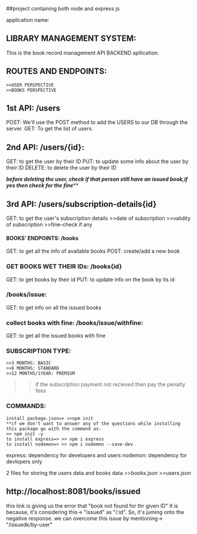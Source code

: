 ##project containing both node and express js

application name:
## LIBRARY MANAGEMENT SYSTEM:

This is the book record management API BACKEND apllication.

## ROUTES AND ENDPOINTS:
    >>USER PERSPECTIVE
    >>BOOKS PERSPECTIVE

## 1st API: /users
POST: We'll use the POST method to add the USERS to our DB through the server.
GET: To get the list of users.

## 2nd API: /users/{id}:
GET: to get the user by their ID
PUT: to update some info about the user by their ID
DELETE: to delete the user by their ID

*******before deleting the user, check if that person still have an issued book,if yes then check for the fine*********

## 3rd API: /users/subscription-details{id}
GET: to get the user's subscription details
    >>date of subscription
    >>validity of subscription
    >>fine-check if any

#### BOOKS' ENDPOINTS: /books
GET: to get all the info of available books 
POST: create/add a new book

### GET BOOKS WET THEIR IDs: /books{id}
GET: to get books by their id
PUT: to update info on the book by its id

### /books/issue:
GET: to get info on all the issued books

### collect books with fine: /books/issue/withfine:
GET: to get all the issued books with fine

### SUBSCRIPTION TYPE:
    >>3 MONTHS: BASIC
    >>6 MONTHS: STANDARD
    >>12 MONTHS/1YEAR: PREMIUM

>>if the subscription payment not recieved then pay the penalty fees


### COMMANDS:
    install package.json=> >>npm init
    **if we don't want to answer any of the questions while installing this package go with the command as-
    >> npm init -y
    to install express=> >> npm i express
    to install nodemon=> >> npm i nodemon --save-dev

express: dependency for developers and users
nodemon: dependency for devlopers only

2 files for storing the users data and books data
    >>books.json
    >>users.json

## http://localhost:8081/books/issued ##
this link is giving us the error that "book not found for thr given ID"
It is because, it's considering this-> "issued" as "/:id". So, it's juming onto the negative response.
we can overcome this issue by mentioning-> "/issuedk/by-user"
